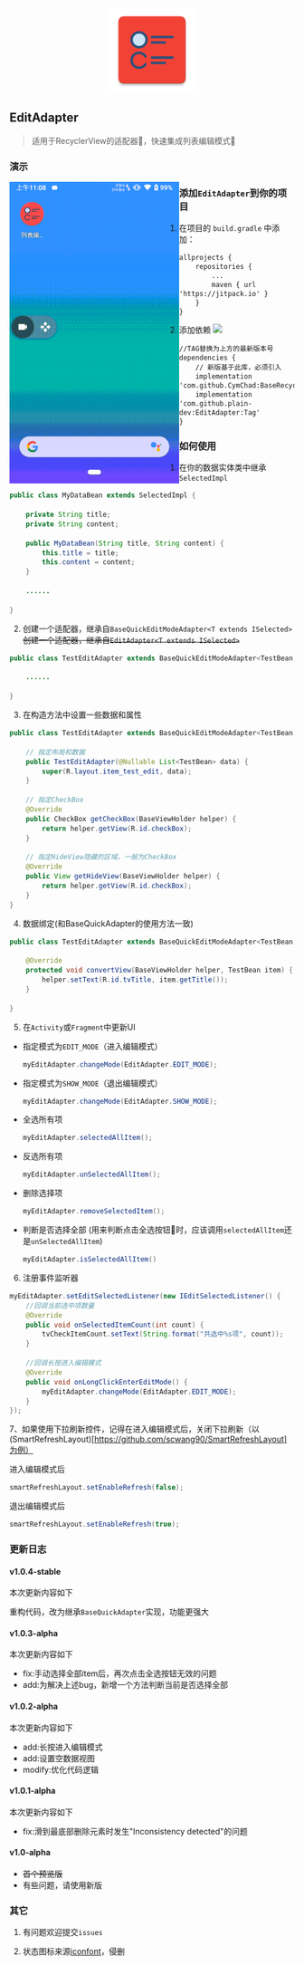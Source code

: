 <div align="center">
  <img src="./app/src/main/ic_launcher-web.png" width='150px' alt="ic_launcher-web">
</div>

## EditAdapter

>适用于RecyclerView的适配器🚥，快速集成列表编辑模式🧾

### 演示

<img src='screenshot/demo.gif' width = '300' style="float:left"   />

### 添加`EditAdapter`到你的项目

1. 在项目的 `build.gradle` 中添加：

```
allprojects {
    repositories {
	    ...
	    maven { url 'https://jitpack.io' }
    }
}
```

2. 添加依赖 [![](https://jitpack.io/v/plain-dev/EditAdapter.svg)](https://jitpack.io/#plain-dev/EditAdapter)

```
//TAG替换为上方的最新版本号
dependencies {
    // 新版基于此库，必须引入
    implementation 'com.github.CymChad:BaseRecyclerViewAdapterHelper:2.9.50'
    implementation 'com.github.plain-dev:EditAdapter:Tag'
}
```

### 如何使用

1. 在你的数据实体类中继承`SelectedImpl`

```java
public class MyDataBean extends SelectedImpl {

    private String title;
    private String content;

    public MyDataBean(String title, String content) {
        this.title = title;
        this.content = content;
    }

  	......
    
}
```

2. 创建一个适配器，继承自`BaseQuickEditModeAdapter<T extends ISelected>` ~~创建一个适配器，继承自`EditAdapter<T extends ISelected>`~~

```java
public class TestEditAdapter extends BaseQuickEditModeAdapter<TestBean, BaseViewHolder> {
    
  	......
      
}
```

3. 在构造方法中设置一些数据和属性

```java
public class TestEditAdapter extends BaseQuickEditModeAdapter<TestBean, BaseViewHolder> {

    // 指定布局和数据
    public TestEditAdapter(@Nullable List<TestBean> data) {
        super(R.layout.item_test_edit, data);
    }

    // 指定CheckBox
    @Override
    public CheckBox getCheckBox(BaseViewHolder helper) {
        return helper.getView(R.id.checkBox);
    }

    // 指定HideView隐藏的区域，一般为CheckBox
    @Override
    public View getHideView(BaseViewHolder helper) {
        return helper.getView(R.id.checkBox);
    }
}
```

4. 数据绑定(和BaseQuickAdapter的使用方法一致)

```java
public class TestEditAdapter extends BaseQuickEditModeAdapter<TestBean, BaseViewHolder> {

    @Override
    protected void convertView(BaseViewHolder helper, TestBean item) {
        helper.setText(R.id.tvTitle, item.getTitle());
    }

}
```

5. 在`Activity`或`Fragment`中更新UI

  - 指定模式为`EDIT_MODE`（进入编辑模式）

    ```java
    myEditAdapter.changeMode(EditAdapter.EDIT_MODE);
    ```

  - 指定模式为`SHOW_MODE`（退出编辑模式）

    ```java
    myEditAdapter.changeMode(EditAdapter.SHOW_MODE);
    ```

  - 全选所有项

    ```java
    myEditAdapter.selectedAllItem();
    ```

  - 反选所有项

    ```java
    myEditAdapter.unSelectedAllItem();
    ```

  - 删除选择项

    ```java
    myEditAdapter.removeSelectedItem();
    ```

  - 判断是否选择全部 (用来判断点击全选按钮🔘时，应该调用`selectedAllItem`还是`unSelectedAllItem`)

    ```java
    myEditAdapter.isSelectedAllItem()
    ```

6. 注册事件监听器

```java
myEditAdapter.setEditSelectedListener(new IEditSelectedListener() {
  	//回调当前选中项数量
    @Override
    public void onSelectedItemCount(int count) {
        tvCheckItemCount.setText(String.format("共选中%s项", count));
    }
		
  	//回调长按进入编辑模式
    @Override
    public void onLongClickEnterEditMode() {
        myEditAdapter.changeMode(EditAdapter.EDIT_MODE);
    }
});
```

7、如果使用下拉刷新控件，记得在进入编辑模式后，关闭下拉刷新（以(SmartRefreshLayout)[https://github.com/scwang90/SmartRefreshLayout]为例）

进入编辑模式后

```java
smartRefreshLayout.setEnableRefresh(false);
```

退出编辑模式后

```java
smartRefreshLayout.setEnableRefresh(true);
```

### 更新日志

#### v1.0.4-stable

本次更新内容如下

重构代码，改为继承`BaseQuickAdapter`实现，功能更强大

#### v1.0.3-alpha

本次更新内容如下

- fix:手动选择全部item后，再次点击全选按钮无效的问题
- add:为解决上述bug，新增一个方法判断当前是否选择全部

#### v1.0.2-alpha

本次更新内容如下

- add:长按进入编辑模式
- add:设置空数据视图
- modify:优化代码逻辑

#### v1.0.1-alpha

本次更新内容如下

- fix:滑到最底部删除元素时发生"Inconsistency detected"的问题

#### v1.0-alpha

- ~~首个预览版~~
- 有些问题，请使用新版

### 其它

1. 有问题欢迎提交`issues`

2. 状态图标来源[iconfont](https://www.iconfont.cn/)，侵删
